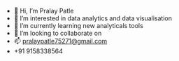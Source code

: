 - 👋 Hi, I’m Pralay Patle
- 👀 I’m interested in data analytics and data visualisation
- 🌱 I’m currently learning new analyticals tools 
- 💞️ I’m looking to collaborate on 
- 📫 pralaypatle75271@gmail.com
- +91 9158338564

<!---
pralay1999/pralay1999 is a ✨ special ✨ repository because its `README.md` (this file) appears on your GitHub profile.
You can click the Preview link to take a look at your changes.
--->
